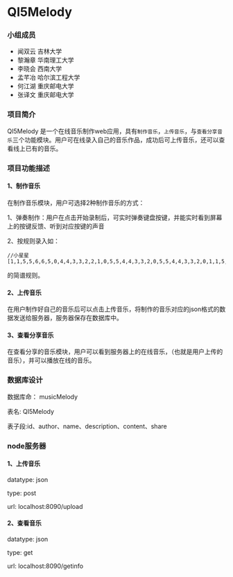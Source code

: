 # QI5Melody
### 小组成员
* 闻双云 吉林大学
* 黎瀚章 华南理工大学
* 李晓会 西南大学
* 孟芊冶 哈尔滨工程大学
* 何江湖 重庆邮电大学  
* 张译文 重庆邮电大学

### 项目简介
QI5Melody 是一个在线音乐制作web应用，具有```制作音乐```，```上传音乐```，与```查看分享音乐```三个功能模块。用户可在线录入自己的音乐作品，成功后可上传音乐，还可以查看线上已有的音乐。

### 项目功能描述
#### 1、制作音乐
在制作音乐模块，用户可选择2种制作音乐的方式：

1、弹奏制作：用户在点击开始录制后，可实时弹奏键盘按键，并能实时看到屏幕上的按键反馈、听到对应按键的声音

2、按规则录入如：

```
//小星星
[1,1,5,5,6,6,5,0,4,4,3,3,2,2,1,0,5,5,4,4,3,3,2,0,5,5,4,4,3,3,2,0,1,1,5,5,6,6,5,0,4,4,3,3,2,2,1,0,0]
```
的简谱规则。

#### 2、上传音乐

在用户制作好自己的音乐后可以点击上传音乐，将制作的音乐对应的json格式的数据发送给服务器，服务器保存在数据库中。

#### 3、查看分享音乐

在查看分享的音乐模块，用户可以看到服务器上的在线音乐，（也就是用户上传的音乐），并可以播放在线的音乐。

### 数据库设计
数据库命： musicMelody

表名: QI5Melody

表子段:id、author、name、description、content、share

### node服务器

#### 1、上传音乐
datatype: json

type: post

url: localhost:8090/upload

#### 2、查看音乐
datatype: json

type: get

url: localhost:8090/getinfo

### 



